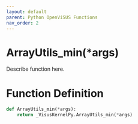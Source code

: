 ```yaml
---
layout: default
parent: Python OpenViSUS Functions
nav_order: 2
---
```


# ArrayUtils_min(*args)

Describe function here.

# Function Definition

```python
def ArrayUtils_min(*args):
    return _VisusKernelPy.ArrayUtils_min(*args)

```